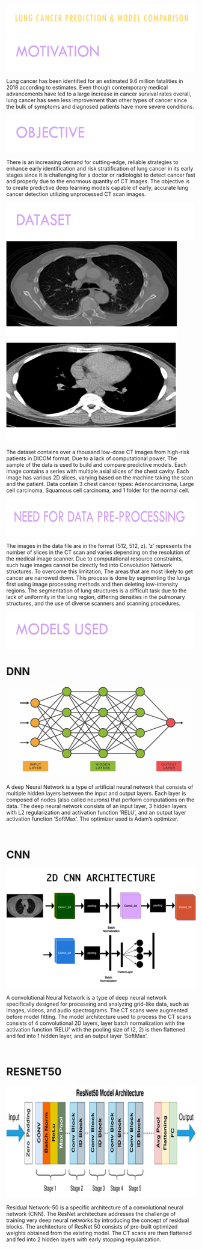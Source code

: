 <img alt="image" src="https://github.com/ACM40960/project-microbot30/blob/main/readme_images/title.png">

<img width="500" height="100" alt="image" src="https://github.com/ACM40960/project-microbot30/blob/main/readme_images/MOTIVATION.png">
<p>
  Lung cancer has been identified for an estimated 9.6 million fatalities in 2018 according to estimates. Even though contemporary medical advancements have led to a large increase in cancer survival rates overall, lung cancer has seen less improvement than other types of cancer since the bulk of symptoms and diagnosed patients have more severe conditions.
</p>

<img width="500" height="100" alt="image" src="https://github.com/ACM40960/project-microbot30/blob/main/readme_images/OBJECTIVE.png">
  <p>
    There is an increasing demand for cutting-edge, reliable strategies to enhance early identification and risk stratification of lung cancer in its early stages since it is challenging for a doctor or radiologist to detect cancer fast and properly due to the enormous quantity of CT images. The objective is to create predictive deep learning models capable of early, accurate lung cancer detection utilizing unprocessed CT scan images.
  </p>

<img width="500" height="100" alt="image" src="https://github.com/ACM40960/project-microbot30/blob/main/readme_images/DATASET.png">
  <img width="454" alt="image" src="https://github.com/ACM40960/project-microbot30/blob/main/readme_images/Picture%201.png">
  <img width="451" alt="image" src="https://github.com/ACM40960/project-microbot30/blob/main/readme_images/Picture%202.png">
<p>
  The dataset contains over a thousand low-dose CT images from high-risk patients in DICOM format. Due to a lack of computational power, The sample of the data is used to build and compare predictive models. Each image contains a series with multiple axial slices of the chest cavity. Each image has various 2D slices, varying based on the machine taking the scan and the patient. Data contain 3 chest cancer types: Adenocarcinoma, Large cell carcinoma, Squamous cell carcinoma, and 1 folder for the normal cell.
</p>

<img width="600" height="100" alt="image" src="https://github.com/ACM40960/project-microbot30/blob/main/readme_images/preProcessing.png">
<p>
  The images in the data file are in the format (512, 512, z). ‘z’ represents the number of slices in the CT scan and varies depending on the resolution of the medical image scanner. Due to computational resource constraints, such huge images cannot be directly fed into Convolution Network structures. To overcome this limitation, The areas that are most likely to get cancer are narrowed down. This process is done by segmenting the lungs first using image processing methods and then deleting low-intensity regions. The segmentation of lung structures is a difficult task due to the lack of uniformity in the lung region, differing densities in the pulmonary structures, and the use of diverse scanners and scanning procedures.
</p>


<img width="500" height="100" alt="image" src="https://github.com/ACM40960/project-microbot30/blob/main/readme_images/models_used.png">
<h1>DNN</h1>
<img alt="image" src="https://github.com/ACM40960/project-microbot30/blob/main/readme_images/dnn.png">
<p>
  A deep Neural Network is a type of artificial neural network that consists of multiple hidden layers between the input and output layers. Each layer is composed of nodes (also called neurons) that perform computations on the data. The deep neural network consists of an input layer, 3 hidden layers with L2 regularization and activation function ‘RELU’, and an output layer activation function ‘SoftMax’. The optimizer used is Adam’s optimizer.
</p>
<br>
<h1>CNN</h1>
<img alt="image" src="https://github.com/ACM40960/project-microbot30/blob/main/readme_images/cnn.jpg">
<p>
  A convolutional Neural Network is a type of deep neural network specifically designed for processing and analyzing grid-like data, such as images, videos, and audio spectrograms. The CT scans were augmented before model fitting. The model architecture used to process the CT scans consists of 4 convolutional 2D layers, layer batch normalization with the activation function ‘RELU’ with the pooling size of (2, 2) is then flattened and fed into 1 hidden layer, and an output layer ‘SoftMax’.
</p>
<br>
<h1>RESNET50</h1>
<img width="1200" height="300" alt="image" src="https://github.com/ACM40960/project-microbot30/blob/main/readme_images/resnet50.jpg">
<p>
  Residual Network-50 is a specific architecture of a convolutional neural network (CNN). The ResNet architecture addresses the challenge of training very deep neural networks by introducing the concept of residual blocks. The architecture of ResNet 50 consists of pre-built optimized weights obtained from the existing model. The CT scans are then flattened and fed into 2 hidden layers with early stopping regularization.
</p>
